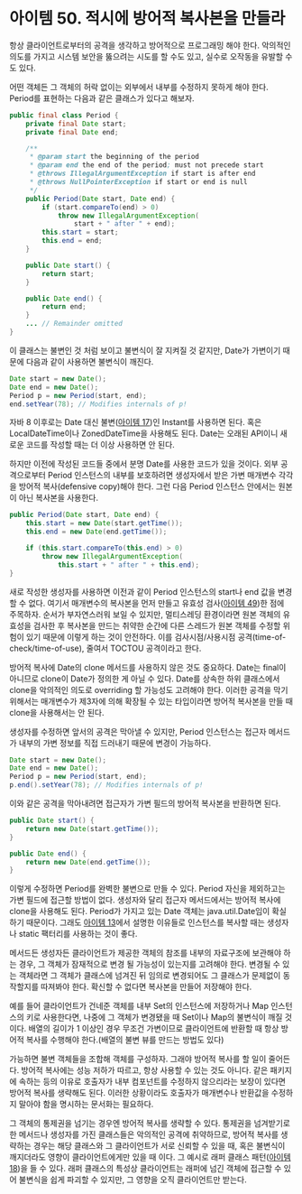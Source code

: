 # 아이템 50. 적시에 방어적 복사본을 만들라
항상 클라이언트로부터의 공격을 생각하고 방어적으로 프로그래밍 해야 한다.
악의적인 의도를 가지고 시스템 보안을 뚫으려는 시도를 할 수도 있고, 실수로 오작동을 유발할 수도 있다.

어떤 객체든 그 객체의 허락 없이는 외부에서 내부를 수정하지 못하게 해야 한다.
Period를 표현하는 다음과 같은 클래스가 있다고 해보자.
```java
public final class Period {
    private final Date start;
    private final Date end;

    /**
     * @param start the beginning of the period
     * @param end the end of the period; must not precede start
     * @throws IllegalArgumentException if start is after end
     * @throws NullPointerException if start or end is null
     */
    public Period(Date start, Date end) {
        if (start.compareTo(end) > 0)
            throw new IllegalArgumentException(
                start + " after " + end);
        this.start = start;
        this.end = end;
    }

    public Date start() {
        return start;
    }

    public Date end() {
        return end;
    }
    ... // Remainder omitted
}
```
이 클래스는 불변인 것 처럼 보이고 불변식이 잘 지켜질 것 같지만, Date가 가변이기 때문에 다음과 같이 사용하면 불변식이 깨진다.
```java
Date start = new Date();
Date end = new Date();
Period p = new Period(start, end);
end.setYear(78); // Modifies internals of p!
```
자바 8 이후로는 Date 대신 불변([아이템 17](item17.md))인 Instant를 사용하면 된다.
혹은 LocalDateTime이나 ZonedDateTime을 사용해도 된다.
Date는 오래된 API이니 새로운 코드를 작성할 때는 더 이상 사용하면 안 된다.

하지만 이전에 작성된 코드들 중에서 분명 Date를 사용한 코드가 있을 것이다.
외부 공격으로부터 Period 인스턴스의 내부를 보호하려면 생성자에서 받은 가변 매개변수 각각을 방어적 복사(defensive copy)해야 한다.
그런 다음 Period 인스턴스 안에서는 원본이 아닌 복사본을 사용한다.
```java
public Period(Date start, Date end) {
    this.start = new Date(start.getTime());
    this.end = new Date(end.getTime());

    if (this.start.compareTo(this.end) > 0)
        throw new IllegalArgumentException(
            this.start + " after " + this.end);
}
```
새로 작성한 생성자를 사용하면 이전과 같이 Period 인스턴스의 start나 end 값을 변경할 수 없다.
여기서 매개변수의 복사본을 먼저 만들고 유효성 검사([아이템 49](item49.md))한 점에 주목하자.
순서가 부자연스러워 보일 수 있지만, 멀티스레딩 환경이라면 원본 객체의 유효성을 검사한 후 복사본을 만드는 취약한 순간에 다른 스레드가 원본 객체를 수정할 위험이 있기 때문에 이렇게 하는 것이 안전하다.
이를 검사시점/사용시점 공격(time-of-check/time-of-use), 줄여서 TOCTOU 공격이라고 한다.

방어적 복사에 Date의 clone 메서드를 사용하지 않은 것도 중요하다.
Date는 final이 아니므로 clone이 Date가 정의한 게 아닐 수 있다.
Date를 상속한 하위 클래스에서 clone을 악의적인 의도로 overriding 할 가능성도 고려해야 한다.
이러한 공격을 막기 위해서는 매개변수가 제3자에 의해 확장될 수 있는 타입이라면 방어적 복사본을 만들 때 clone을 사용해서는 안 된다.

생성자를 수정하면 앞서의 공격은 막아낼 수 있지만, Period 인스턴스는 접근자 메서드가 내부의 가변 정보를 직접 드러내기 때문에 변경이 가능하다.
```java
Date start = new Date();
Date end = new Date();
Period p = new Period(start, end);
p.end().setYear(78); // Modifies internals of p!
```
이와 같은 공격을 막아내려면 접근자가 가변 필드의 방어적 복사본을 반환하면 된다.
```java
public Date start() {
    return new Date(start.getTime());
}

public Date end() {
    return new Date(end.getTime());
}
```
이렇게 수정하면 Period를 완벽한 불변으로 만들 수 있다.
Period 자신을 제외하고는 가변 필드에 접근할 방법이 없다.
생성자와 달리 접근자 메서드에서는 방어적 복사에 clone을 사용해도 된다.
Period가 가지고 있는 Date 객체는 java.util.Date임이 확실하기 때문이다.
그래도 [아이템 13](item13.md)에서 설명한 이유들로 인스턴스를 복사할 때는 생성자나 static 팩터리를 사용하는 것이 좋다.

메서드든 생성자든 클라이언트가 제공한 객체의 참조를 내부의 자료구조에 보관해야 하는 경우, 그 객체가 잠재적으로 변경 될 가능성이 있는지를 고려해야 한다.
변경될 수 있는 객체라면 그 객체가 클래스에 넘겨진 뒤 임의로 변경되어도 그 클래스가 문제없이 동작할지를 따져봐야 한다.
확신할 수 없다면 복사본을 만들어 저장해야 한다.

예를 들어 클라이언트가 건네준 객체를 내부 Set의 인스턴스에 저장하거나 Map 인스턴스의 키로 사용한다면, 나중에 그 객체가 변경됐을 때 Set이나 Map의 불변식이 깨질 것이다.
배열의 길이가 1 이상인 경우 무조건 가변이므로 클라이언트에 반환할 때 항상 방어적 복사를 수행해야 한다.(배열의 불변 뷰를 만드는 방법도 있다)

가능하면 불변 객체들을 조합해 객체를 구성하자.
그래야 방어적 복사를 할 일이 줄어든다.
방어적 복사에는 성능 저하가 따르고, 항상 사용할 수 있는 것도 아니다.
같은 패키지에 속하는 등의 이유로 호출자가 내부 컴포넌트를 수정하지 않으리라는 보장이 있다면 방어적 복사를 생략해도 된다.
이러한 상황이라도 호출자가 매개변수나 반환값을 수정하지 말아야 함을 명시하는 문서화는 필요하다.

그 객체의 통제권을 넘기는 경우엔 방어적 복사를 생략할 수 있다.
통제권을 넘겨받기로 한 메서드나 생성자를 가진 클래스들은 악의적인 공격에 취약하므로, 방어적 복사를 생략하는 경우는 해당 클래스와 그 클라이언트가 서로 신뢰할 수 있을 때, 혹은 불변식이 깨지더라도 영향이 클라이언트에게만 있을 때 이다.
그 예시로 래퍼 클래스 패턴([아이템 18](item18.md))을 들 수 있다.
래퍼 클래스의 특성상 클라이언트는 래퍼에 넘긴 객체에 접근할 수 있어 불변식을 쉽게 파괴할 수 있지만, 그 영향을 오직 클라이언트만 받는다.
